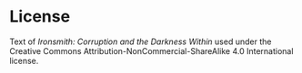 # License

Text of _Ironsmith: Corruption and the Darkness Within_ used under the Creative Commons
Attribution-NonCommercial-ShareAlike 4.0 International license.

